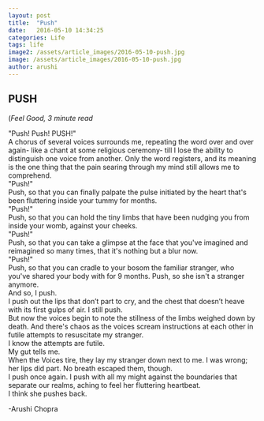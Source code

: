 ```yaml
---
layout: post
title:  "Push"
date:   2016-05-10 14:34:25
categories: Life
tags: life
image2: /assets/article_images/2016-05-10-push.jpg
image: /assets/article_images/2016-05-10-push.jpg
author: arushi
---
```

<h2>PUSH</h2>
(<i>Feel Good, 3 minute read</i>
<p>"Push! Push! PUSH!"<br>
A chorus of several voices surrounds me, repeating the word over and over again- like a chant at some religious ceremony- till I lose the ability to distinguish one voice from another. Only the word registers, and its meaning is the one thing that the pain searing through my mind still allows me to comprehend.<br>
"Push!"<br>
Push, so that you can finally palpate the pulse initiated by the heart that's been fluttering inside your tummy for months. <br>
"Push!" <br>
Push, so that you can hold the tiny limbs that have been nudging you from inside your womb, against your cheeks. <br>
"Push!"<br>
Push, so that you can take a glimpse at the face that you've imagined and reimagined so many times, that it's nothing but a blur now. <br>
"Push!"<br>
Push, so that you can cradle to your bosom the familiar stranger, who you've shared your body with for 9 months. Push, so she isn't a stranger anymore. <br>
And so, I push. <br>
I push out the lips that don’t part to cry, and the chest that doesn’t heave with its first gulps of air. I still push. <br>
But now the voices begin to note the stillness of the limbs weighed down by death. And there's chaos as the voices scream instructions at each other in futile attempts to resuscitate my stranger.<br>
I know the attempts are futile. <br>
My gut tells me. <br>
When the Voices tire, they lay my stranger down next to me. I was wrong; her lips did part. No breath escaped them, though. <br>
I push once again. I push with all my might against the boundaries that separate our realms, aching to feel her fluttering heartbeat. <br>
I think she pushes back. </p>
<p>-Arushi Chopra</p>
